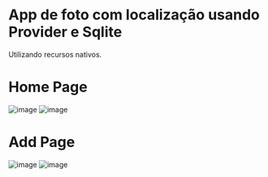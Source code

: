 # App de foto com localização usando Provider e Sqlite
 Utilizando recursos nativos.
 
 # Home Page
 
 ![image](https://user-images.githubusercontent.com/85637999/128943007-df218587-5018-45c7-af2f-12469413081b.png)
![image](https://user-images.githubusercontent.com/85637999/128945000-d78404e2-5bf0-442b-ac93-d46eaa610c69.png)

# Add Page

![image](https://user-images.githubusercontent.com/85637999/128944534-be66ae78-cdb2-4380-85df-d5a856ec1543.png)
![image](https://user-images.githubusercontent.com/85637999/128944902-85d3a7c8-a7ea-4f36-b2d3-9e4fc1f69a64.png)

